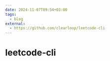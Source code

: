 ```yaml
---
date: 2024-11-07T09:54+03:00
tags:
  - blog
external:
  - https://github.com/clearloop/leetcode-cli
---
```


# leetcode-cli
